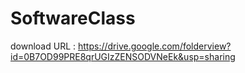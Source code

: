 # SoftwareClass

download URL : https://drive.google.com/folderview?id=0B7OD99PRE8qrUGIzZENSODVNeEk&usp=sharing
